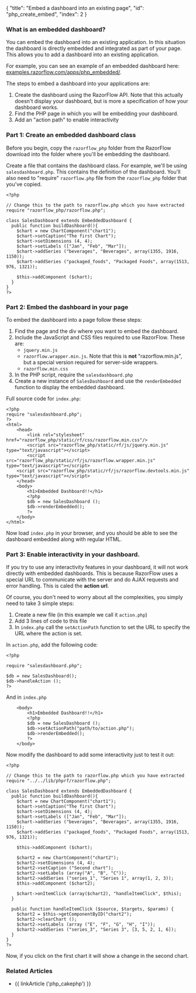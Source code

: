 <meta>
{
    "title": "Embed a dashboard into an existing page",
    "id": "php_create_embed",
    "index": 2
}
</meta>

### What is an embedded dashboard?

You can embed the dashboard into an existing application. In this situation the dashboard is directly embedded and integrated as part of your page. This allows you to add a dashboard into an existing application.

For example, you can see an example of an embedded dashboard here: [examples.razorflow.com/apps/php_embedded/](examples.razorflow.com/apps/php_embedded/).

The steps to embed a dashboard into your applications are:

1. Create the dashboard using the RazorFlow API. Note that this actually doesn't display your dashboard, but is more a specification of how your dashboard works.
2. Find the PHP page in which you will be embedding your dashboard. 
3. Add an "action path" to enable interactivity

### Part 1: Create an embedded dashboard class

Before you begin, copy the `razorflow_php` folder from the RazorFlow download into the folder where you'll be embedding the dashboard.

Create a file that contains the dashboard class. For example, we'll be using `salesdashboard.php`. This contains the definition of the dashboard. You'll also need to "require" `razorflow.php` file from the `razorflow_php` folder that you've copied.

~~~
<?php

// Change this to the path to razorflow.php which you have extracted
require "razorflow_php/razorflow.php";

class SalesDashboard extends EmbeddedDashboard {
  public function buildDashboard(){
    $chart = new ChartComponent("chart1");
    $chart->setCaption("The first Chart");
    $chart->setDimensions (4, 4);
    $chart->setLabels (["Jan", "Feb", "Mar"]);
    $chart->addSeries ("beverages", "Beverages", array(1355, 1916, 1150));
    $chart->addSeries ("packaged_foods", "Packaged Foods", array(1513, 976, 1321));

    $this->addComponent ($chart);
  }
}
?>
~~~

### Part 2: Embed the dashboard in your page

To embed the dashboard into a page follow these steps:

1. Find the page and the div where you want to embed the dashboard.
2. Include the JavaScript and CSS files required to use RazorFlow. These are:
   * `jquery.min.js`
   * `razorflow.wrapper.min.js`. Note that this is **not** "razorflow.min.js", but a special version required for server-side wrappers.
   * `razorflow.min.css`
3. In the PHP script, require the `salesdashboard.php`
4. Create a new instance of `SalesDashboard` and use the `renderEmbedded` function to display the embedded dashboard.

Full source code for `index.php`:

~~~
<?php
require "salesdashboard.php";
?>
<html>
	<head>
		<link rel="stylesheet" href="razorflow_php/static/rf/css/razorflow.min.css"/>
		<script src="razorflow_php/static/rf/js/jquery.min.js" type="text/javascript"></script>
		<script src="razorflow_php/static/rf/js/razorflow.wrapper.min.js" type="text/javascript"></script>
    <script src="razorflow_php/static/rf/js/razorflow.devtools.min.js" type="text/javascript"></script>
	</head>
	<body>
		<h1>Embedded Dashboard!!</h1>
		<?php
		$db = new SalesDashboard ();
		$db->renderEmbedded();
		?>
	</body>
</html>
~~~

Now load `index.php` in your browser, and you should be able to see the dashboard embedded along with regular HTML.

### Part 3: Enable interactivity in your dashboard.

If you try to use any interactivity features in your dashboard, it will not work directly with embedded dashboards. This is because RazorFlow uses a special URL to communicate with the server and do AJAX requests and error handling. This is caled the **action url**.

Of course, you don't need to worry about all the complexities, you simply need to take 3 simple steps:

1. Create a new file (in this example we call it `action.php`)
2. Add 3 lines of code to this file
3. In `index.php` call the `setActionPath` function to set the URL to specify the URL where the action is set.

In `action.php`, add the following code:

~~~
<?php

require "salesdashboard.php";

$db = new SalesDashboard();
$db->handleAction ();
?>
~~~

And in `index.php`

~~~
	<body>
		<h1>Embedded Dashboard!!</h1>
		<?php
		$db = new SalesDashboard ();
		$db->setActionPath("path/to/action.php");
		$db->renderEmbedded();
		?>
	</body>
~~~

Now modify the dashboard to add some interactivity just to test it out:

~~~
<?php

// Change this to the path to razorflow.php which you have extracted
require "../../lib/phprf/razorflow.php";

class SalesDashboard extends EmbeddedDashboard {
  public function buildDashboard(){
    $chart = new ChartComponent("chart1");
    $chart->setCaption("The first Chart");
    $chart->setDimensions (4, 4);
    $chart->setLabels (["Jan", "Feb", "Mar"]);
    $chart->addSeries ("beverages", "Beverages", array(1355, 1916, 1150));
    $chart->addSeries ("packaged_foods", "Packaged Foods", array(1513, 976, 1321));

    $this->addComponent ($chart);

    $chart2 = new ChartComponent("chart2");
    $chart2->setDimensions (4, 4);
    $chart2->setCaption ("Second chart");
    $chart2->setLabels (array("A", "B", "C"));
    $chart2->addSeries ("series_1", "Series 1", array(1, 2, 3));
    $this->addComponent ($chart2);

    $chart->onItemClick (array($chart2), "handleItemClick", $this);
  }

  public function handleItemClick ($source, $targets, $params) {
    $chart2 = $this->getComponentByID("chart2");
    $chart2->clearChart ();
    $chart2->setLabels (array ("E", "F", "G", "H", "I"));
    $chart2->addSeries ("series_3", "Series 3", [3, 5, 2, 1, 6]);
  }	
}
?>
~~~

Now, if you click on the first chart it will show a change in the second chart.

### Related Articles

* {{ linkArticle ('php_cakephp') }}
